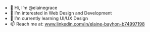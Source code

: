 - 👋 Hi, I’m @elainegrace
- 👀 I’m interested in Web Design and Development
- 🌱 I’m currently learning UI/UX Design
- 📫 Reach me at: www.linkedin.com/in/elaine-bayhon-b74997198
